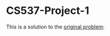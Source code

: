 # CS537-Project-1


This is a solution to the [original problem](https://github.com/remzi-arpacidusseau/ostep-projects/tree/master/initial-kv):
